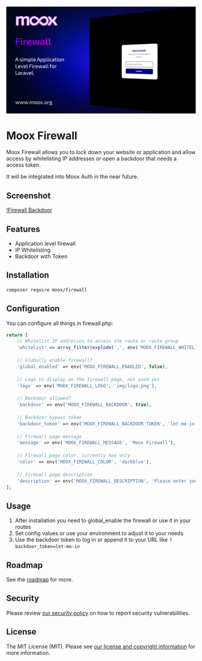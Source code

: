 <div class="filament-hidden">

![Moox Firewall](banner.jpg)

</div>

# Moox Firewall

Moox Firewall allows you to lock down your website or application and allow access by whitelisting IP addresses or open a backdoor that needs a access token.

It will be integrated into Moox Auth in the near future.

## Screenshot

[!Firewall Backdoor](./screenshot/main.jpg)

## Features

<!--features-->

-   Application level firewall
-   IP Whitelisting
-   Backdoor with Token

<!--/features-->

## Installation

```bash
composer require moox/firewall
```

## Configuration

You can configure all things in firewall.php:

```php
return [
    // Whitelist IP addresses to access the route or route group
    'whitelist' => array_filter(explode(',', env('MOOX_FIREWALL_WHITELIST', ''))),

    // Globally enable firewall?
    'global_enabled' => env('MOOX_FIREWALL_ENABLED', false),

    // Logo to display on the firewall page, not used yet
    'logo' => env('MOOX_FIREWALL_LOGO', 'img/logo.png'),

    // Backdoor allowed?
    'backdoor' => env('MOOX_FIREWALL_BACKDOOR', true),

    // Backdoor bypass token
    'backdoor_token' => env('MOOX_FIREWALL_BACKDOOR_TOKEN', 'let-me-in'),

    // Firewall page message
    'message' => env('MOOX_FIREWALL_MESSAGE', 'Moox Firewall'),

    // Firewall page color, currently hex only
    'color' => env('MOOX_FIREWALL_COLOR', 'darkblue'),

    // Firewall page description
    'description' => env('MOOX_FIREWALL_DESCRIPTION', 'Please enter your access token to continue.'),
];
```

## Usage

1. After installation you need to global_enable the firewall or use it in your routes
2. Set config values or use your environment to adjust it to your needs
3. Use the backdoor token to log in or append it to your URL like `?backdoor_token=let-me-in`

## Roadmap

See the [roadmap](ROADMAP.md) for more.

## Security

Please review [our security policy](https://github.com/mooxphp/moox/security/policy) on how to report security vulnerabilities.

## License

The MIT License (MIT). Please see [our license and copyright information](https://github.com/mooxphp/moox/blob/main/LICENSE.md) for more information.
